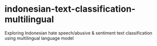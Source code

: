 # indonesian-text-classification-multilingual
Exploring Indonesian hate speech/abusive &amp; sentiment text classification using multilingual language model
